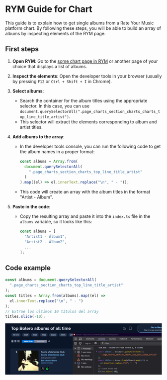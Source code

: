 # RYM Guide for Chart

This guide is to explain how to get single albums from a Rate Your Music platform chart. By following these steps, you will be able to build an array of albums by inspecting elements of the RYM page.

## First steps

1. **Open RYM**: Go to the [some chart page in RYM](https://rateyourmusic.com/charts/top/album/all-time/g:bolero/) or another page of your choice that displays a list of albums.

2. **Inspect the elements**: Open the developer tools in your browser (usually by pressing `F12` or `Ctrl + Shift + I` in Chrome).

3. **Select albums**:

   - Search the container for the album titles using the appropriate selector. In this case, you can use `document.querySelectorAll(".page_charts_section_charts_charts_top_line_title_artist")`.
   - This selector will extract the elements corresponding to album and artist titles.

4. **Add albums to the array**:

   - In the developer tools console, you can run the following code to get the album names in a proper format:

     ```javascript
     const albums = Array.from(
       document.querySelectorAll(
         ".page_charts_section_charts_top_line_title_artist"
       )
     ).map((el) => el.innerText.replace("\n", " - "));
     ```

   - This code will create an array with the album titles in the format "Artist - Album".

5. **Paste in the code**:

   - Copy the resulting array and paste it into the `index.ts` file in the `albums` variable, so it looks like this:

     ```typescript
     const albums = [
       "Artist1 - Álbum1",
       "Artist2 - Álbum2",
       ...
     ];
     ```

## Code example

```javascript
const albums = document.querySelectorAll(
  ".page_charts_section_charts_top_line_title_artist"
);
const titles = Array.from(albums).map((el) =>
  el.innerText.replace("\n", " - ")
);
// Extrae los últimos 10 títulos del array
titles.slice(-10);
```

![rym list](1.png)
